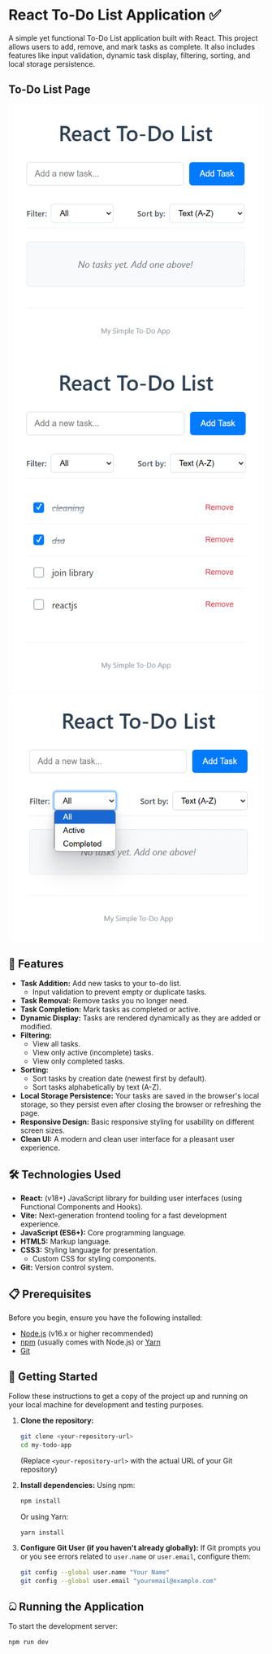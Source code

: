 # React To-Do List Application ✅

A simple yet functional To-Do List application built with React. This project allows users to add, remove, and mark tasks as complete. It also includes features like input validation, dynamic task display, filtering, sorting, and local storage persistence.

## To-Do List Page

![alt text](image-2.png)
![alt text](image-1.png)
![alt text](image.png)

## 🌟 Features

*   **Task Addition:** Add new tasks to your to-do list.
    *   Input validation to prevent empty or duplicate tasks.
*   **Task Removal:** Remove tasks you no longer need.
*   **Task Completion:** Mark tasks as completed or active.
*   **Dynamic Display:** Tasks are rendered dynamically as they are added or modified.
*   **Filtering:**
    *   View all tasks.
    *   View only active (incomplete) tasks.
    *   View only completed tasks.
*   **Sorting:**
    *   Sort tasks by creation date (newest first by default).
    *   Sort tasks alphabetically by text (A-Z).
*   **Local Storage Persistence:** Your tasks are saved in the browser's local storage, so they persist even after closing the browser or refreshing the page.
*   **Responsive Design:** Basic responsive styling for usability on different screen sizes.
*   **Clean UI:** A modern and clean user interface for a pleasant user experience.

## 🛠️ Technologies Used

*   **React:** (v18+) JavaScript library for building user interfaces (using Functional Components and Hooks).
*   **Vite:** Next-generation frontend tooling for a fast development experience.
*   **JavaScript (ES6+):** Core programming language.
*   **HTML5:** Markup language.
*   **CSS3:** Styling language for presentation.
    *   Custom CSS for styling components.
*   **Git:** Version control system.

## 📋 Prerequisites

Before you begin, ensure you have the following installed:

*   [Node.js](https://nodejs.org/) (v16.x or higher recommended)
*   [npm](https://www.npmjs.com/) (usually comes with Node.js) or [Yarn](https://yarnpkg.com/)
*   [Git](https://git-scm.com/)

## 🚀 Getting Started

Follow these instructions to get a copy of the project up and running on your local machine for development and testing purposes.

1.  **Clone the repository:**
    ```bash
    git clone <your-repository-url>
    cd my-todo-app
    ```
    (Replace `<your-repository-url>` with the actual URL of your Git repository)

2.  **Install dependencies:**
    Using npm:
    ```bash
    npm install
    ```
    Or using Yarn:
    ```bash
    yarn install
    ```

3.  **Configure Git User (if you haven't already globally):**
    If Git prompts you or you see errors related to `user.name` or `user.email`, configure them:
    ```bash
    git config --global user.name "Your Name"
    git config --global user.email "youremail@example.com"
    ```

## ධ Running the Application

To start the development server:

```bash
npm run dev


